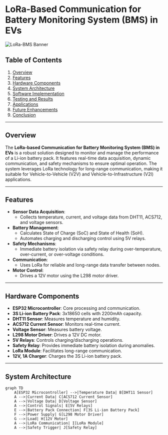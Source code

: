 # **LoRa-Based Communication for Battery Monitoring System (BMS) in EVs**

![LoRa-BMS Banner](https://via.placeholder.com/800x200.png?text=LoRa-Based+Battery+Monitoring+System)

## **Table of Contents**
1. [Overview](#overview)
2. [Features](#features)
3. [Hardware Components](#hardware-components)
4. [System Architecture](#system-architecture)
5. [Software Implementation](#software-implementation)
6. [Testing and Results](#testing-and-results)
7. [Applications](#applications)
8. [Future Enhancements](#future-enhancements)
9. [Conclusion](#conclusion)

---

## **Overview**
The **LoRa-based Communication for Battery Monitoring System (BMS) in EVs** is a robust solution designed to monitor and manage the performance of a Li-ion battery pack. It features real-time data acquisition, dynamic communication, and safety mechanisms to ensure optimal operation. The system leverages LoRa technology for long-range communication, making it suitable for Vehicle-to-Vehicle (V2V) and Vehicle-to-Infrastructure (V2I) applications.

---

## **Features**
- **Sensor Data Acquisition**:
  - Collects temperature, current, and voltage data from DHT11, ACS712, and voltage sensors.
- **Battery Management**:
  - Calculates State of Charge (SoC) and State of Health (SoH).
  - Automates charging and discharging control using 5V relays.
- **Safety Mechanisms**:
  - Immediate battery isolation via safety relay during over-temperature, over-current, or over-voltage conditions.
- **Communication**:
  - Uses LoRa for reliable and long-range data transfer between nodes.
- **Motor Control**:
  - Drives a 12V motor using the L298 motor driver.

---

## **Hardware Components**
- **ESP32 Microcontroller**: Core processing and communication.
- **3S Li-ion Battery Pack**: 3x18650 cells with 2200mAh capacity.
- **DHT11 Sensor**: Measures temperature and humidity.
- **ACS712 Current Sensor**: Monitors real-time current.
- **Voltage Sensor**: Measures battery voltage.
- **L298 Motor Driver**: Drives a 12V DC motor.
- **5V Relays**: Controls charging/discharging operations.
- **Safety Relay**: Provides immediate battery isolation during anomalies.
- **LoRa Module**: Facilitates long-range communication.
- **12V, 1A Charger**: Charges the 3S Li-ion battery pack.

---

## **System Architecture**

```mermaid
graph TD
    A[ESP32 Microcontroller] -->|Temperature Data| B[DHT11 Sensor]
    A -->|Current Data| C[ACS712 Current Sensor]
    A -->|Voltage Data| D[Voltage Sensor]
    A -->|Control Signals| E[5V Relays]
    E -->|Battery Pack Connection| F[3S Li-ion Battery Pack]
    F -->|Power Supply| G[L298 Motor Driver]
    G -->|Load| H[12V Motor]
    A -->|LoRa Communication| I[LoRa Module]
    A -->|Safety Trigger| J[Safety Relay]
